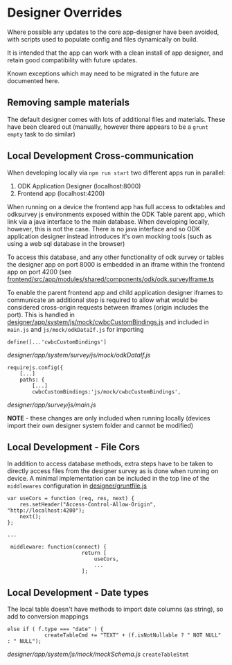 # Designer Overrides

Where possible any updates to the core app-designer have been avoided, with scripts used to populate config and files dynamically on build.

It is intended that the app can work with a clean install of app designer, and retain good compatibility with future updates.

Known exceptions which may need to be migrated in the future are documented here.

## Removing sample materials

The default designer comes with lots of additional files and materials. These have been cleared out (manually, however there appears to be a `grunt empty` task to do similar)

## Local Development Cross-communication

When developing locally via `npm run start` two different apps run in parallel:

1. ODK Application Designer (localhost:8000)
2. Frontend app (localhost:4200)

When running on a device the frontend app has full access to odktables and odksurvey js environments exposed within the ODK Table parent app, which link via a java interface to the main database. When developing locally, however, this is not the case. There is no java interface and so ODK application designer instead introduces it's own mocking tools (such as using a web sql database in the browser)

To access this database, and any other functionality of odk survey or tables the designer app on port 8000 is embedded in an iframe within the frontend app on port 4200 (see [frontend/src/app/modules/shared/components/odk/odk.surveyIframe.ts](../frontend/src/app/modules/shared/components/odk/odk.surveyIframe.ts)

To enable the parent frontend app and child application designer iframes to communicate an additional step is required to allow what would be considered cross-origin requests between iframes (origin includes the port). This is handled in [designer/app/system/js/mock/cwbcCustomBindings.js](../designer/app/system/js/mock/cwbcCustomBindings.js) and included in `main.js` and `js/mock/odkDataIf.js` for importing

```
define([...'cwbcCustomBindings']
```

_designer/app/system/survey/js/mock/odkDataIf.js_

```
requirejs.config({
    [...]
    paths: {
        [...]
        cwbcCustomBindings:'js/mock/cwbcCustomBindings',
```

_designer/app/survey/js/main.js_

**NOTE** - these changes are only included when running locally (devices import their own designer system folder and cannot be modified)

## Local Development - File Cors

In addition to access database methods, extra steps have to be taken to directly access files from the designer survey as is done when running on device. A minimal implementation can be included in the top line of the `middlewares` configuration in [designer/gruntfile.js](/designer/Gruntfile.js)

```
var useCors = function (req, res, next) {
    res.setHeader("Access-Control-Allow-Origin", "http://localhost:4200");
    next();
};

...

 middleware: function(connect) {
                        return [
                            useCors,
                            ...
                        ];
```

## Local Development - Date types

The local table doesn't have methods to import date columns (as string), so add to conversion mappings

```
else if ( f.type === "date" ) {
            createTableCmd += "TEXT" + (f.isNotNullable ? " NOT NULL" : " NULL");
```

_designer/app/system/js/mock/mockSchema.js_ `createTableStmt`
